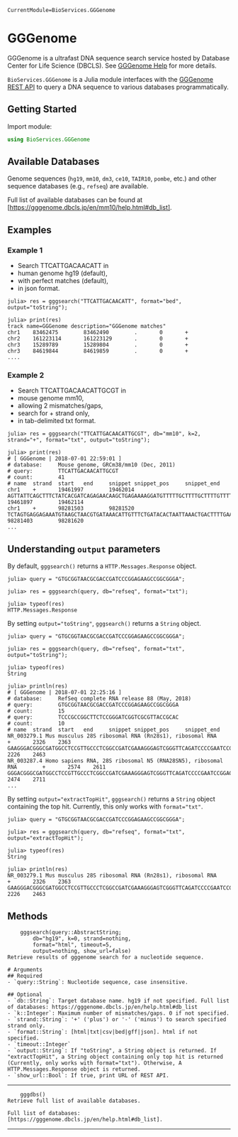 ```@meta
CurrentModule=BioServices.GGGenome
```

# GGGenome

GGGenome is a ultrafast DNA sequence search service hosted by Database Center for Life Science (DBCLS). See [GGGenome Help](https://gggenome.dbcls.jp/en/help.html) for more details.

`BioServices.GGGenome` is a Julia module interfaces with the [GGGenome REST API](https://gggenome.dbcls.jp) to query a DNA sequence to various databases programmatically.

## Getting Started

Import module:

```julia
using BioServices.GGGenome
```

## Available Databases

Genome sequences (`hg19`, `mm10`, `dm3`, `ce10`, `TAIR10`, `pombe`, etc.) and other sequence databases (e.g., `refseq`) are available.

Full list of available databases can be found at [https://gggenome.dbcls.jp/en/mm10/help.html#db_list].

## Examples
### Example 1

- Search TTCATTGACAACATT in
- human genome hg19 (default),
- with perfect matches (default),
- in json format.

```
julia> res = gggsearch("TTCATTGACAACATT", format="bed", output="toString");

julia> print(res)
track name=GGGenome description="GGGenome matches"
chr1    83462475        83462490        .       0       +
chr2    161223114       161223129       .       0       +
chr3    15289789        15289804        .       0       +
chr3    84619844        84619859        .       0       +
....
```

### Example 2

- Search TTCATTGACAACATTGCGT in
- mouse genome mm10,
- allowing 2 mismatches/gaps,
- search for + strand only,
- in tab-delimited txt format.


```
julia> res = gggsearch("TTCATTGACAACATTGCGT", db="mm10", k=2, strand="+", format="txt", output="toString");

julia> print(res)
# [ GGGenome | 2018-07-01 22:59:01 ]
# database:     Mouse genome, GRCm38/mm10 (Dec, 2011)
# query:        TTCATTGACAACATTGCGT
# count:        41
# name  strand  start   end     snippet snippet_pos     snippet_end
chr1    +       19461997        19462014        AGTTATTCAGCTTTCTATCACGATCAGAGAACAAGCTGAGAAAAGGATGTTTTTGCTTTTGCTTTTGTTTTTCTTCTTATTTTGGAGTTCTCATCCATGATTCATTGACACCATTGCTTTGGCCTCTGGGAAGGGCAGCATATCTGGGTAAAAGCAGATAGCAGAGCAAATCTGCTTACTGCAACCAGCCAGGAAGGAAGCAATGAAAGCACGTTCAC  19461897        19462114
chr1    +       98281503        98281520        TCTAGTGAGGAGAAATGTAAGCTAACGTGATAAACATTGTTTCTGATACACTAATTAAACTGACTTTTGAAAAGATGGCTTACATGTCTATCTAACATGTTTCATTGACACCATTGCTATAGTATGTAATTTTAATGTAAAATAGCCTTCTTTGCAGGGAATCCAGCCTGCTGCTGAATCTTTAAATTTTCAGTGTCTGTTGTCATAGTAACCAGAAT  98281403        98281620
...
```

## Understanding `output` parameters

By default, `gggsearch()` returns a `HTTP.Messages.Response` object.

```
julia> query = "GTGCGGTAACGCGACCGATCCCGGAGAAGCCGGCGGGA";

julia> res = gggsearch(query, db="refseq", format="txt");

julia> typeof(res)
HTTP.Messages.Response
```

By setting `output="toString"`, `gggsearch()` returns a `String` object.

```
julia> query = "GTGCGGTAACGCGACCGATCCCGGAGAAGCCGGCGGGA";

julia> res = gggsearch(query, db="refseq", format="txt", output="toString");

julia> typeof(res)
String

julia> println(res)
# [ GGGenome | 2018-07-01 22:25:16 ]
# database:     RefSeq complete RNA release 88 (May, 2018)
# query:        GTGCGGTAACGCGACCGATCCCGGAGAAGCCGGCGGGA
# count:        15
# query:        TCCCGCCGGCTTCTCCGGGATCGGTCGCGTTACCGCAC
# count:        10
# name  strand  start   end     snippet snippet_pos     snippet_end
NR_003279.1 Mus musculus 28S ribosomal RNA (Rn28s1), ribosomal RNA      +       2326    2363    GAAGGGACGGGCGATGGCCTCCGTTGCCCTCGGCCGATCGAAAGGGAGTCGGGTTCAGATCCCCGAATCCGGAGTGGCGGAGATGGGCGCCGCGAGGCCAGTGCGGTAACGCGACCGATCCCGGAGAAGCCGGCGGGAGGCCTCGGGGAGAGTTCTCTTTTCTTTGTGAAGGGCAGGGCGCCCTGGAATGGGTTCGCCCCGAGAGAGGGGCCCGTGCCTTGGAAAGCGTCGCGGTTCC      2226    2463
NR_003287.4 Homo sapiens RNA, 28S ribosomal N5 (RNA28SN5), ribosomal RNA        +       2574    2611    GGGACGGGCGATGGCCTCCGTTGCCCTCGGCCGATCGAAAGGGAGTCGGGTTCAGATCCCCGAATCCGGAGTGGCGGAGATGGGCGCCGCGAGGCGTCCAGTGCGGTAACGCGACCGATCCCGGAGAAGCCGGCGGGAGCCCCGGGGAGAGTTCTCTTTTCTTTGTGAAGGGCAGGGCGCCCTGGAATGGGTTCGCCCCGAGAGAGGGGCCCGTGCCTTGGAAAGCGTCGCGGTTCCG      2474    2711
...
```

By setting `output="extractTopHit"`, `gggsearch()` returns a `String` object containing the top hit. Currently, this only works with `format="txt"`.

```
julia> query = "GTGCGGTAACGCGACCGATCCCGGAGAAGCCGGCGGGA";

julia> res = gggsearch(query, db="refseq", format="txt", output="extractTopHit");

julia> typeof(res)
String

julia> println(res)
NR_003279.1 Mus musculus 28S ribosomal RNA (Rn28s1), ribosomal RNA      +       2326    2363    GAAGGGACGGGCGATGGCCTCCGTTGCCCTCGGCCGATCGAAAGGGAGTCGGGTTCAGATCCCCGAATCCGGAGTGGCGGAGATGGGCGCCGCGAGGCCAGTGCGGTAACGCGACCGATCCCGGAGAAGCCGGCGGGAGGCCTCGGGGAGAGTTCTCTTTTCTTTGTGAAGGGCAGGGCGCCCTGGAATGGGTTCGCCCCGAGAGAGGGGCCCGTGCCTTGGAAAGCGTCGCGGTTCC      2226    2463
```

## Methods

```@docs
    gggsearch(query::AbstractString; 
        db="hg19", k=0, strand=nothing,
        format="html", timeout=5,
        output=nothing, show_url=false)
Retrieve results of gggenome search for a nucleotide sequence.

# Arguments
## Required
- `query::String`: Nucleotide sequence, case insensitive.

## Optional
- `db::String`: Target database name. hg19 if not specified. Full list of databases: https://gggenome.dbcls.jp/en/help.html#db_list
- `k::Integer`: Maximum number of mismatches/gaps. 0 if not specified.
- `strand::String`: '+' ('plus') or '-' ('minus') to search specified strand only.
- `format::String`: [html|txt|csv|bed|gff|json]. html if not specified.
- `timeout::Integer`
- `output::String`: If "toString", a String object is returned. If "extractTopHit", a String object containing only top hit is returned (Currently, only works with format="txt"). Otherwise, A HTTP.Messages.Response object is returned.
- `show_url::Bool`: If true, print URL of REST API.
```
--------------------------------------------------

```@docs
    gggdbs()
Retrieve full list of available databases.

Full list of databases: [https://gggenome.dbcls.jp/en/help.html#db_list].
```
--------------------------------------------------
